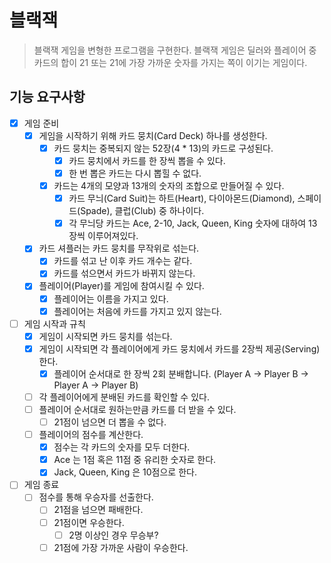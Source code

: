 # 블랙잭
> 블랙잭 게임을 변형한 프로그램을 구현한다. 블랙잭 게임은 딜러와 플레이어 중 카드의 합이 21 또는 21에 가장 가까운 숫자를 가지는 쪽이 이기는 게임이다.

## 기능 요구사항
- [x] 게임 준비 
  - [x] 게임을 시작하기 위해 카드 뭉치(Card Deck) 하나를 생성한다.
    - [x] 카드 뭉치는 중복되지 않는 52장(4 * 13)의 카드로 구성된다.
      - [x] 카드 뭉치에서 카드를 한 장씩 뽑을 수 있다.
      - [x] 한 번 뽑은 카드는 다시 뽑힐 수 없다.
    - [x] 카드는 4개의 모양과 13개의 숫자의 조합으로 만들어질 수 있다.
      - [x] 카드 무늬(Card Suit)는 하트(Heart), 다이아몬드(Diamond), 스페이드(Spade), 클럽(Club) 중 하나이다.
      - [x] 각 무늬당 카드는 Ace, 2-10, Jack, Queen, King 숫자에 대하여 13장씩 이루어져있다.
  - [x] 카드 셔플러는 카드 뭉치를 무작위로 섞는다.
    - [x] 카드를 섞고 난 이후 카드 개수는 같다.
    - [x] 카드를 섞으면서 카드가 바뀌지 않는다.
  - [x] 플레이어(Player)를 게임에 참여시킬 수 있다.
    - [x] 플레이어는 이름을 가지고 있다.
    - [x] 플레이어는 처음에 카드를 가지고 있지 않는다.
- [ ] 게임 시작과 규칙
  - [x] 게임이 시작되면 카드 뭉치를 섞는다.
  - [x] 게임이 시작되면 각 플레이어에게 카드 뭉치에서 카드를 2장씩 제공(Serving)한다.
    - [x] 플레이어 순서대로 한 장씩 2회 분배합니다. (Player A -> Player B -> Player A -> Player B) 
  - [ ] 각 플레이어에게 분배된 카드를 확인할 수 있다.
  - [ ] 플레이어 순서대로 원하는만큼 카드를 더 받을 수 있다.
    - [ ] 21점이 넘으면 더 뽑을 수 없다.
  - [ ] 플레이어의 점수를 계산한다.
    - [x] 점수는 각 카드의 숫자를 모두 더한다.
    - [x] Ace 는 1점 혹은 11점 중 유리한 숫자로 한다.
    - [x] Jack, Queen, King 은 10점으로 한다.
- [ ] 게임 종료
  - [ ] 점수를 통해 우승자를 선출한다.
    - [ ] 21점을 넘으면 패배한다.
    - [ ] 21점이면 우승한다.
      - [ ] 2명 이상인 경우 무승부?
    - [ ] 21점에 가장 가까운 사람이 우승한다.

## 